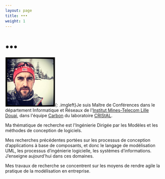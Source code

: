 ```yaml
---
layout: page
title: ••• 
weight: 1
---
```


# •••
![PortraitManu](./img/manu.png){: .imgleft}Je suis Maître de Conférences dans le département Informatique et Réseaux de l'[Institut Mines-Telecom Lille Douai](https://github.com/thereviewindex/monochrome/archive/master.zip), dans l'équipe [Carbon](http://www.cristal.univ-lille.fr/carbon/) du laboratoire [CRIStAL](http://cristal.univ-lille.fr).

Ma thématique de recherche est l'Ingénierie Dirigée par les Modèles et les méthodes de conception de logiciels.

Mes recherches précédentes portées sur les processus de conception d’applications à base de composants, et donc le langage de modélisation UML, les processus d’ingénierie logicielle, les systèmes d’informations. J’enseigne aujourd'hui dans ces domaines.

Mes travaux de recherche se concentrent sur les moyens de rendre agile la pratique de la modélisation en entreprise.


